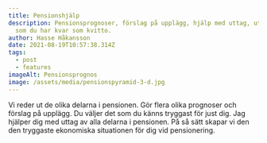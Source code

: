 ```yaml
---
title: Pensionshjälp
description: Pensionsprognoser, förslag på upplägg, hjälp med uttag, utskrift
  som du har kvar som kvitto.
author: Hasse Håkansson
date: 2021-08-19T10:57:38.314Z
tags:
  - post
  - features
imageAlt: Pensionsprognos
image: /assets/media/pensionspyramid-3-d.jpg
---
```

Vi reder ut de olika delarna i pensionen. Gör flera olika prognoser och förslag på upplägg. Du väljer det som du känns tryggast för just dig. Jag hjälper dig med uttag av alla delarna i pensionen. På så sätt skapar vi den den tryggaste ekonomiska situationen för dig vid pensionering.